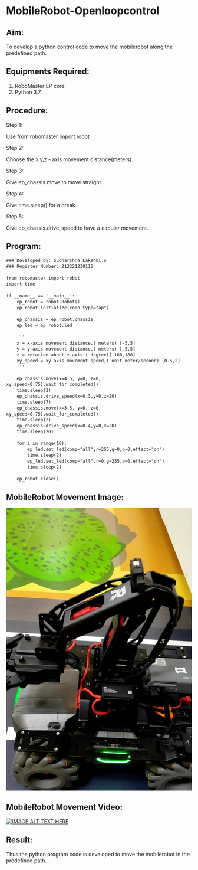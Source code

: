 # MobileRobot-Openloopcontrol
## Aim:

To develop a python control code to move the mobilerobot along the predefined path.

## Equipments Required:
1. RoboMaster EP core
2. Python 3.7

## Procedure:

Step 1:

Use from robomaster import robot

Step 2:

Choose the x,y,z - axis movement distance(meters).

Step 3:

Give ep_chassis.move to move straight.

Step 4:

Give time.sleep() for a break.

Step 5:

Give ep_chassis.drive_speed to have a circular movement.

## Program:

```
### Developed by: Sudharshna Lakshmi.S
### Register Number: 212221230110

from robomaster import robot
import time

if __name__ == '__main__':
    ep_robot = robot.Robot()
    ep_robot.initialize(conn_type="ap")

    ep_chassis = ep_robot.chassis
    ep_led = ep_robot.led

    '''
    x = x-axis movement distance,( meters) [-5,5]
    y = y-axis movement distance,( meters) [-5,5]
    z = rotation about z axis ( degree)[-180,180]
    xy_speed = xy axis movement speed,( unit meter/second) [0.5,2]
    '''

    ep_chassis.move(x=4.5, y=0, z=0, xy_speed=0.75).wait_for_completed()
    time.sleep(2)
    ep_chassis.drive_speed(x=0.3,y=0,z=20)
    time.sleep(7)
    ep_chassis.move(x=3.5, y=0, z=0, xy_speed=0.75).wait_for_completed()
    time.sleep(2)
    ep_chassis.drive_speed(x=0.4,y=0,z=20)
    time.sleep(20)

    for i in range(10):
        ep_led.set_led(comp="all",r=255,g=0,b=0,effect="on")   
        time.sleep(2)
        ep_led.set_led(comp="all",r=0,g=255,b=0,effect="on")
        time.sleep(2)
    
    ep_robot.close()

```

## MobileRobot Movement Image:

![Output](img/robo.jpeg)

## MobileRobot Movement Video:


[![IMAGE ALT TEXT HERE](https://img.youtube.com/vi/vNZfHa5hfRo.jpg)](https://www.youtube.com/watch?v=vNZfHa5hfRo)


## Result:
Thus the python program code is developed to move the mobilerobot in the predefined path.
